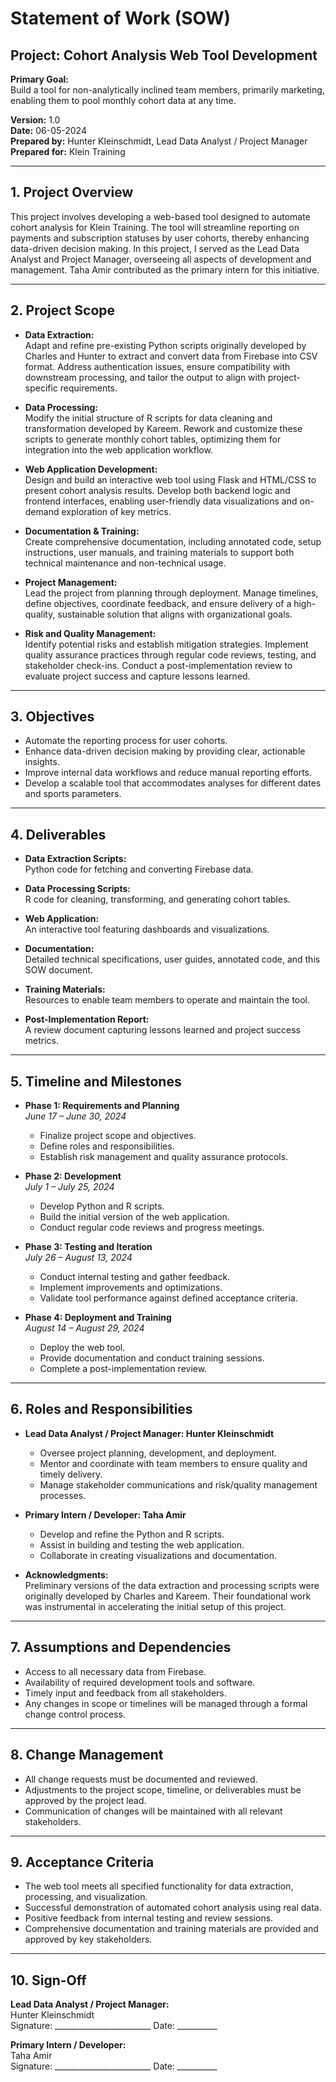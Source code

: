 # Statement of Work (SOW)
## Project: Cohort Analysis Web Tool Development

**Primary Goal:**  
Build a tool for non-analytically inclined team members, primarily marketing, enabling them to pool monthly cohort data at any time.

**Version:** 1.0  
**Date:** 06-05-2024  
**Prepared by:** Hunter Kleinschmidt, Lead Data Analyst / Project Manager  
**Prepared for:** Klein Training

---

## 1. Project Overview

This project involves developing a web-based tool designed to automate cohort analysis for Klein Training. The tool will streamline reporting on payments and subscription statuses by user cohorts, thereby enhancing data-driven decision making. In this project, I served as the Lead Data Analyst and Project Manager, overseeing all aspects of development and management. Taha Amir contributed as the primary intern for this initiative.

---

## 2. Project Scope

- **Data Extraction:**  
  Adapt and refine pre-existing Python scripts originally developed by Charles and Hunter to extract and convert data from Firebase into CSV format. Address authentication issues, ensure compatibility with downstream processing, and tailor the output to align with project-specific requirements.

- **Data Processing:**  
  Modify the initial structure of R scripts for data cleaning and transformation developed by Kareem. Rework and customize these scripts to generate monthly cohort tables, optimizing them for integration into the web application workflow.

- **Web Application Development:**  
  Design and build an interactive web tool using Flask and HTML/CSS to present cohort analysis results. Develop both backend logic and frontend interfaces, enabling user-friendly data visualizations and on-demand exploration of key metrics.

- **Documentation & Training:**  
  Create comprehensive documentation, including annotated code, setup instructions, user manuals, and training materials to support both technical maintenance and non-technical usage.

- **Project Management:**  
  Lead the project from planning through deployment. Manage timelines, define objectives, coordinate feedback, and ensure delivery of a high-quality, sustainable solution that aligns with organizational goals.

- **Risk and Quality Management:**  
  Identify potential risks and establish mitigation strategies. Implement quality assurance practices through regular code reviews, testing, and stakeholder check-ins. Conduct a post-implementation review to evaluate project success and capture lessons learned.

---

## 3. Objectives

- Automate the reporting process for user cohorts.
- Enhance data-driven decision making by providing clear, actionable insights.
- Improve internal data workflows and reduce manual reporting efforts.
- Develop a scalable tool that accommodates analyses for different dates and sports parameters.

---

## 4. Deliverables

- **Data Extraction Scripts:**  
  Python code for fetching and converting Firebase data.

- **Data Processing Scripts:**  
  R code for cleaning, transforming, and generating cohort tables.

- **Web Application:**  
  An interactive tool featuring dashboards and visualizations.

- **Documentation:**  
  Detailed technical specifications, user guides, annotated code, and this SOW document.

- **Training Materials:**  
  Resources to enable team members to operate and maintain the tool.

- **Post-Implementation Report:**  
  A review document capturing lessons learned and project success metrics.

---

## 5. Timeline and Milestones

- **Phase 1: Requirements and Planning**  
  *June 17 – June 30, 2024*  
  - Finalize project scope and objectives.
  - Define roles and responsibilities.
  - Establish risk management and quality assurance protocols.

- **Phase 2: Development**  
  *July 1 – July 25, 2024*  
  - Develop Python and R scripts.
  - Build the initial version of the web application.
  - Conduct regular code reviews and progress meetings.

- **Phase 3: Testing and Iteration**  
  *July 26 – August 13, 2024*  
  - Conduct internal testing and gather feedback.
  - Implement improvements and optimizations.
  - Validate tool performance against defined acceptance criteria.

- **Phase 4: Deployment and Training**  
  *August 14 – August 29, 2024*  
  - Deploy the web tool.
  - Provide documentation and conduct training sessions.
  - Complete a post-implementation review.

---

## 6. Roles and Responsibilities

- **Lead Data Analyst / Project Manager: Hunter Kleinschmidt**  
  - Oversee project planning, development, and deployment.
  - Mentor and coordinate with team members to ensure quality and timely delivery.
  - Manage stakeholder communications and risk/quality management processes.

- **Primary Intern / Developer: Taha Amir**  
  - Develop and refine the Python and R scripts.
  - Assist in building and testing the web application.
  - Collaborate in creating visualizations and documentation.

- **Acknowledgments:**  
  Preliminary versions of the data extraction and processing scripts were originally developed by Charles and Kareem. Their foundational work was instrumental in accelerating the initial setup of this project.

---

## 7. Assumptions and Dependencies

- Access to all necessary data from Firebase.
- Availability of required development tools and software.
- Timely input and feedback from all stakeholders.
- Any changes in scope or timelines will be managed through a formal change control process.

---

## 8. Change Management

- All change requests must be documented and reviewed.
- Adjustments to the project scope, timeline, or deliverables must be approved by the project lead.
- Communication of changes will be maintained with all relevant stakeholders.

---

## 9. Acceptance Criteria

- The web tool meets all specified functionality for data extraction, processing, and visualization.
- Successful demonstration of automated cohort analysis using real data.
- Positive feedback from internal testing and review sessions.
- Comprehensive documentation and training materials are provided and approved by key stakeholders.

---

## 10. Sign-Off

**Lead Data Analyst / Project Manager:**  
Hunter Kleinschmidt  
Signature: ________________________  Date: __________

**Primary Intern / Developer:**  
Taha Amir  
Signature: ________________________  Date: __________
